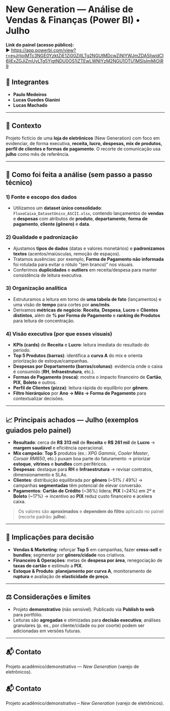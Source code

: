 # New Generation — Análise de Vendas & Finanças (Power BI) • Julho

**Link do painel (acesso público):**  
▶️ https://app.powerbi.com/view?r=eyJrIjoiMTc3NGE0YzktZjE1Zi00ZjllLTg2NGUtMDcwZjNlYWJmZDA5IiwidCI6IjExZGJiZmUyLTg5YjgtNDU0OS1iZTEwLWNlYzM2NGU1OTU1MSIsImMiOjR9

## 👥 Integrantes
- **Paulo Medeiros**
- **Lucas Guedes Gianini**
- **Lucas Machado**

---

## 🧭 Contexto
Projeto fictício de uma **loja de eletrônicos** (New Generation) com foco em evidenciar, de forma executiva, **receita, lucro, despesas, mix de produtos, perfil de clientes e formas de pagamento**. O recorte de comunicação usa **julho** como mês de referência.

---

## 🔎 Como foi feita a análise (sem passo a passo técnico)
### 1) Fonte e escopo dos dados
- Utilizamos um **dataset único consolidado**: `FluxoCaixa_DatasetUnico_ASCII.xlsx`, contendo lançamentos de **vendas** e **despesas** com atributos de **produto**, **departamento**, **forma de pagamento**, **cliente (gênero)** e **data**.

### 2) Qualidade e padronização
- Ajustamos **tipos de dados** (datas e valores monetários) e **padronizamos textos** (acentos/maiúsculas, remoção de espaços).  
- Tratamos ausências: por exemplo, **Forma de Pagamento não informada** foi rotulada para evitar o rótulo “(em branco)” nos visuais.  
- Conferimos **duplicidades** e **outliers** em receita/despesa para manter consistência de leitura executiva.

### 3) Organização analítica
- Estruturamos a leitura em torno de **uma tabela de fato** (lançamentos) e uma visão de **tempo** para cortes por **ano/mês**.  
- Derivamos **métricas de negócio**: **Receita**, **Despesa**, **Lucro** e **Clientes distintos**, além de **% por Forma de Pagamento** e **ranking de Produtos** para leitura de concentração.

### 4) Visão executiva (por que esses visuais)
- **KPIs (cards)** de **Receita** e **Lucro**: leitura imediata do resultado do período.  
- **Top 5 Produtos (barras)**: identifica a **curva A** do mix e orienta priorização de estoque/campanhas.  
- **Despesas por Departamento (barras/colunas)**: evidencia onde o caixa é consumido (**RH**, **Infraestrutura**, etc.).  
- **Formas de Pagamento (rosca)**: mostra o impacto financeiro de **Cartão**, **PIX**, **Boleto** e outros.  
- **Perfil de Clientes (pizza)**: leitura rápida do equilíbrio por **gênero**.  
- **Filtro hierárquico** por **Ano → Mês → Forma de Pagamento** para contextualizar decisões.

---

## 📈 Principais achados — Julho (exemplos guiados pelo painel)
- **Resultado**: cerca de **R$ 313 mil** de **Receita** e **R$ 261 mil** de **Lucro** → **margem saudável** e eficiência operacional.  
- **Mix campeão**: **Top 5** produtos (ex.: *XPG Gammix*, *Cooler Master*, *Corsair RM650*, etc.) puxam boa parte do faturamento → priorizar **estoque**, **vitrines** e **bundles** com periféricos.  
- **Despesas**: destaque para **RH** e **Infraestrutura** → revisar contratos, dimensionamento e SLAs.  
- **Clientes**: distribuição equilibrada por **gênero** (~51% / 49%) → campanhas **segmentadas** têm potencial de elevar conversão.  
- **Pagamentos**: **Cartão de Crédito** (~36%) lidera; **PIX** (~24%) em 2º e **Boleto** (~17%) → incentivo ao **PIX** reduz custo financeiro e acelera caixa.

> Os valores são **aproximados** e **dependem do filtro** aplicado no painel (recorte padrão: **julho**).

---

## 🧭 Implicações para decisão
- **Vendas & Marketing**: reforçar **Top 5** em campanhas, fazer **cross-sell** e **bundles**; segmentar por **gênero/cidade** nos criativos.  
- **Financeiro & Operações**: metas de **despesa por área**, renegociação de **taxas de cartão** e estímulo a **PIX**.  
- **Estoque & Produto**: **planejamento por curva A**, monitoramento de **ruptura** e avaliação de **elasticidade de preço**.

---

## ⚖️ Considerações e limites
- Projeto **demonstrativo** (não sensível). Publicado via **Publish to web** para portfólio.  
- Leituras são **agregadas** e otimizadas para **decisão executiva**; análises granulares (p. ex., por cliente/cidade ou por coorte) podem ser adicionadas em versões futuras.

---

## 📬 Contato
Projeto acadêmico/demonstrativo — *New Generation* (varejo de eletrônicos).
## 📬 Contato
Projeto acadêmico/demonstrativo – *New Generation* (varejo de eletrônicos).  
